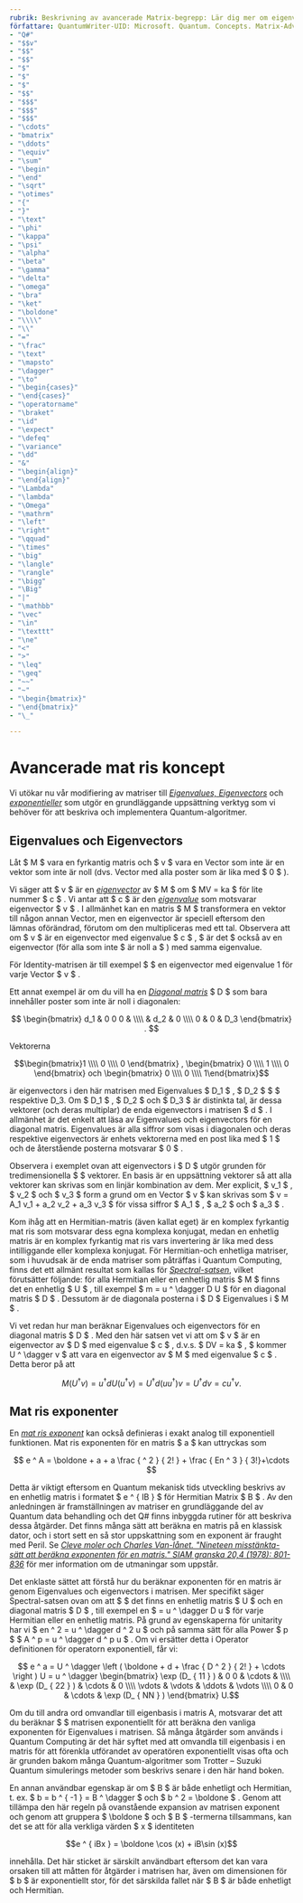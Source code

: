 ```yaml
---
rubrik: Beskrivning av avancerade Matrix-begrepp: Lär dig mer om eigenvectors, Eigenvalues och matriser, de grundläggande verktyg som används för att beskriva och simulera Quantum-algoritmer.
författare: QuantumWriter-UID: Microsoft. Quantum. Concepts. Matrix-Advanced MS. author: v-benbra MS. Date: 12/11/2017 MS. topic: konceptuell No-Loc:
- "Q#"
- "$$v"
- "$$"
- "$$"
- "$"
- "$"
- "$"
- "$$"
- "$$$"
- "$$$"
- "$$$"
- "\cdots"
- "bmatrix"
- "\ddots"
- "\equiv"
- "\sum"
- "\begin"
- "\end"
- "\sqrt"
- "\otimes"
- "{"
- "}"
- "\text"
- "\phi"
- "\kappa"
- "\psi"
- "\alpha"
- "\beta"
- "\gamma"
- "\delta"
- "\omega"
- "\bra"
- "\ket"
- "\boldone"
- "\\\\"
- "\\"
- "="
- "\frac"
- "\text"
- "\mapsto"
- "\dagger"
- "\to"
- "\begin{cases}"
- "\end{cases}"
- "\operatorname"
- "\braket"
- "\id"
- "\expect"
- "\defeq"
- "\variance"
- "\dd"
- "&"
- "\begin{align}"
- "\end{align}"
- "\Lambda"
- "\lambda"
- "\Omega"
- "\mathrm"
- "\left"
- "\right"
- "\qquad"
- "\times"
- "\big"
- "\langle"
- "\rangle"
- "\bigg"
- "\Big"
- "|"
- "\mathbb"
- "\vec"
- "\in"
- "\texttt"
- "\ne"
- "<"
- ">"
- "\leq"
- "\geq"
- "~~"
- "~"
- "\begin{bmatrix}"
- "\end{bmatrix}"
- "\_"

---
```

# <a name="advanced-matrix-concepts"></a>Avancerade mat ris koncept #

Vi utökar nu vår modifiering av matriser till [*Eigenvalues, Eigenvectors*](https://en.wikipedia.org/wiki/Eigenvalues_and_eigenvectors) och [*exponentieller*](https://en.wikipedia.org/wiki/Matrix_exponential) som utgör en grundläggande uppsättning verktyg som vi behöver för att beskriva och implementera Quantum-algoritmer.

## <a name="eigenvalues-and-eigenvectors"></a>Eigenvalues och Eigenvectors ##

Låt $ M $ vara en fyrkantig matris och $ v $ vara en Vector som inte är en vektor som inte är noll (dvs. Vector med alla poster som är lika med $ 0 $ ).

Vi säger att $ v $ är en [*eigenvector*](https://en.wikipedia.org/wiki/Eigenvalues_and_eigenvectors) av  $ M $ om $ MV = ka $ för lite nummer $ c $ . Vi antar att $ c $ är den [*eigenvalue*](https://en.wikipedia.org/wiki/Eigenvalues_and_eigenvectors) som motsvarar eigenvector $ v $ . I allmänhet kan en matris $ M $ transformera en vektor till någon annan Vector, men en eigenvector är speciell eftersom den lämnas oförändrad, förutom om den multipliceras med ett tal. Observera att om $ v $ är en eigenvector med eigenvalue $ c $ , $ är det $ också av en eigenvector (för alla som inte $ är noll a $ ) med samma eigenvalue.

För Identity-matrisen är till exempel $ $ en eigenvector med eigenvalue 1 för varje Vector $ v $ .

Ett annat exempel är om du vill ha en [*Diagonal matris*](https://en.wikipedia.org/wiki/Diagonal_matrix) $ D $ som bara innehåller poster som inte är noll i diagonalen:

$$
\begin{bmatrix}
d_1 & 0 0 0 & \\\\ & d_2 & 0 \\\\ 0 & 0 & D_3 \end{bmatrix} .
$$

Vektorerna

$$\begin{bmatrix}1 \\\\ 0 \\\\ 0 \end{bmatrix} , \begin{bmatrix} 0 \\\\ 1 \\\\ 0 \end{bmatrix} och \begin{bmatrix} 0 \\\\ 0 \\\\ 1\end{bmatrix}$$

är eigenvectors i den här matrisen med Eigenvalues  $ D_1 $ , $ D_2 $ $ $ respektive D_3. Om $ D_1 $ , $ D_2 $ och $ D_3 $ är distinkta tal, är dessa vektorer (och deras multiplar) de enda eigenvectors i matrisen $ d $ . I allmänhet är det enkelt att läsa av Eigenvalues och eigenvectors för en diagonal matris. Eigenvalues är alla siffror som visas i diagonalen och deras respektive eigenvectors är enhets vektorerna med en post lika med $ 1 $ och de återstående posterna motsvarar $ 0 $ .

Observera i exemplet ovan att eigenvectors i $ D $ utgör grunden för tredimensionella $ $ vektorer. En basis är en uppsättning vektorer så att alla vektorer kan skrivas som en linjär kombination av dem. Mer explicit, $ v_1 $ , $ v_2 $ och $ v_3 $ form a grund om en Vector $ v $ kan skrivas som $ v = A_1 v_1 + a_2 v_2 + a_3 v_3 $ för vissa siffror $ A_1 $ , $ a_2 $ och $ a_3 $ .

Kom ihåg att en Hermitian-matris (även kallat eget) är en komplex fyrkantig mat ris som motsvarar dess egna komplexa konjugat, medan en enhetlig matris är en komplex fyrkantig mat ris vars invertering är lika med dess intilliggande eller komplexa konjugat.
För Hermitian-och enhetliga matriser, som i huvudsak är de enda matriser som påträffas i Quantum Computing, finns det ett allmänt resultat som kallas för [*Spectral-satsen*](https://en.wikipedia.org/wiki/Spectral_theorem), vilket förutsätter följande: för alla Hermitian eller en enhetlig matris $ M $ finns det en enhetlig $ U $ , till exempel $ m = u ^ \dagger D U $ för en diagonal matris $ D $ . Dessutom är de diagonala posterna i $ D $ Eigenvalues i $ M $ .

Vi vet redan hur man beräknar Eigenvalues och eigenvectors för en diagonal matris $ D $ . Med den här satsen vet vi att om $ v $ är en eigenvector av $ D $ med eigenvalue $ c $ , d.v.s. $ DV = ka $ , $ kommer U ^ \dagger v $ att vara en eigenvector av $ M $ med eigenvalue $ c $ . Detta beror på att

$$M (U ^ \dagger v) = u ^ \dagger d U (u ^ \dagger v) = U ^ \dagger d (u u ^ \dagger ) v = U ^ \dagger d v = c u ^ \dagger v.$$

## <a name="matrix-exponentials"></a>Mat ris exponenter
En [*mat ris exponent*](https://en.wikipedia.org/wiki/Matrix_exponential) kan också definieras i exakt analog till exponentiell funktionen.  Mat ris exponenten för en matris $ a $ kan uttryckas som

$$
e ^ A = \boldone + a + a \frac { ^ 2 } { 2! } + \frac { En ^ 3 } { 3!}+\cdots
$$

Detta är viktigt eftersom en Quantum mekanisk tids utveckling beskrivs av en enhetlig matris i formatet $ e ^ { IB } $ för Hermitian Matrix $ B $ .  Av den anledningen är framställningen av matriser en grundläggande del av Quantum data behandling och det Q# finns inbyggda rutiner för att beskriva dessa åtgärder.
Det finns många sätt att beräkna en matris på en klassisk dator, och i stort sett en så stor uppskattning som en exponent är fraught med Peril.  Se [*Cleve moler och Charles Van-lånet. "Nineteen misstänkta-sätt att beräkna exponenten för en matris." SIAM granska 20,4 (1978): 801-836*](https://doi.org/10.1137/S00361445024180) för mer information om de utmaningar som uppstår.

Det enklaste sättet att förstå hur du beräknar exponenten för en matris är genom Eigenvalues och eigenvectors i matrisen.  Mer specifikt säger Spectral-satsen ovan om att $ $ det finns en enhetlig matris $ U $ och en diagonal matris $ D $ , till exempel en $ = u ^ \dagger D u $ för varje Hermitian eller en enhetlig matris.  På grund av egenskaperna för unitarity har vi $ en ^ 2 = u ^ \dagger d ^ 2 u $ och på samma sätt för alla Power $ p $ $ A ^ p = u ^ \dagger d ^ p u $ .  Om vi ersätter detta i Operator definitionen för operatorn exponentiell, får vi:

$$
e ^ a = U ^ \dagger \left ( \boldone + d + \frac { D ^ 2 } { 2! } + \cdots \right ) U = u ^ \dagger \begin{bmatrix} \exp (D_ { 11 } ) & 0 0 & \cdots & \\\\ & \exp (D_ { 22 } ) & \cdots & 0 \\\\ \vdots & \vdots & \ddots & \vdots \\\\ 0 & 0 & \cdots & \exp (D_ { NN } ) \end{bmatrix} U.$$

Om du till andra ord omvandlar till eigenbasis i matris A, motsvarar det att du beräknar $ $ matrisen exponentiellt för att beräkna den vanliga exponenten för Eigenvalues i matrisen.  Så många åtgärder som används i Quantum Computing är det här syftet med att omvandla till eigenbasis i en matris för att förenkla utförandet av operatören exponentiellt visas ofta och är grunden bakom många Quantum-algoritmer som Trotter – Suzuki Quantum simulerings metoder som beskrivs senare i den här hand boken.

En annan användbar egenskap är om $ B $ är både enhetligt och Hermitian, t. ex. $ b = b ^ { -1 } = B ^ \dagger $ och $ b ^ 2 = \boldone $ . Genom att tillämpa den här regeln på ovanstående expansion av matrisen exponent och genom att gruppera $ \boldone $ och $ B $ -termerna tillsammans, kan det se att för alla verkliga värden $ x $ identiteten

$$e ^ { iBx } = \boldone \cos (x) + iB\sin (x)$$


innehålla. Det här sticket är särskilt användbart eftersom det kan vara orsaken till att måtten för åtgärder i matrisen har, även om dimensionen för $ b $ är exponentiellt stor, för det särskilda fallet när $ B $ är både enhetligt och Hermitian.
